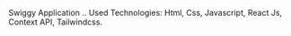 Swiggy Application ..
Used Technologies: 
Html,
Css,
Javascript,
React Js,
Context API,
Tailwindcss.
